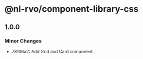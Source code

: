# @nl-rvo/component-library-css

## 1.0.0

### Minor Changes

- 78106a2: Add Grid and Card component.

